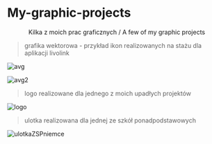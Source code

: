 # My-graphic-projects
<p align="center">
  Kilka z moich prac graficznych / A few of my graphic projects
</p>

> grafika wektorowa -  przykład ikon realizowanych na stażu dla aplikacji livolink 
<p align="center">
  
  
  ![avg](https://user-images.githubusercontent.com/62144769/117444978-758beb00-af3a-11eb-9e58-9a0ec4662561.JPG)
  
  ![avg2](https://user-images.githubusercontent.com/62144769/117445021-80468000-af3a-11eb-9af4-2aaa6384d311.JPG)
  
</p>

> logo realizowane dla jednego z moich upadłych projektów 

![logo](https://user-images.githubusercontent.com/62144769/117446567-8c334180-af3c-11eb-89f3-60a2b4bb9af5.png)

> ulotka realizowana dla jednej ze szkół ponadpodstawowych
>
![ulotkaZSPniemce](https://user-images.githubusercontent.com/62144769/117446673-b2f17800-af3c-11eb-84d6-fb353128866d.png)
